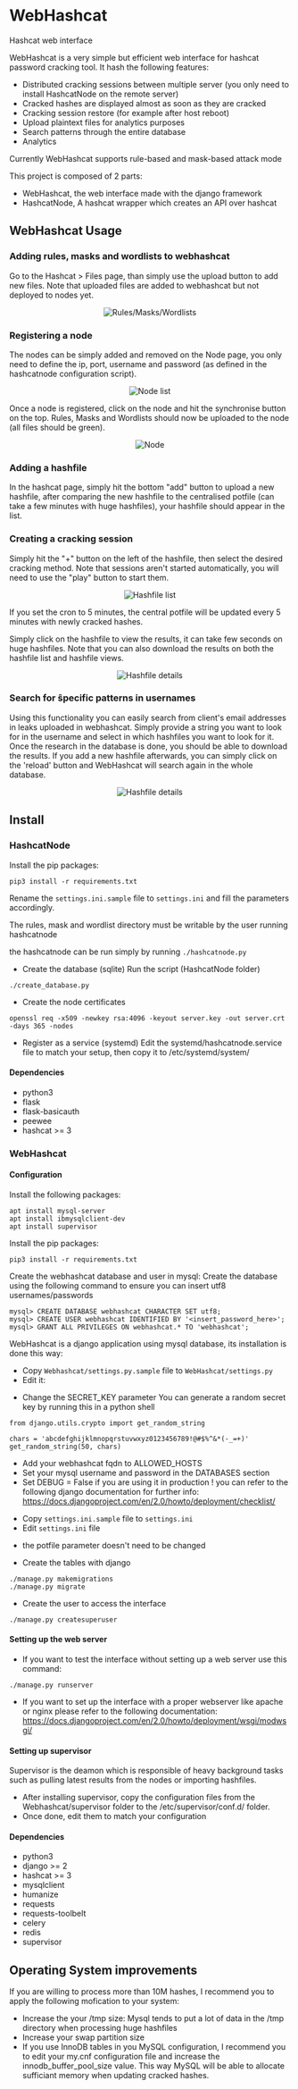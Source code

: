 # WebHashcat
Hashcat web interface

WebHashcat is a very simple but efficient web interface for hashcat password cracking tool.
It hash the following features:
* Distributed cracking sessions between multiple server (you only need to install HashcatNode on the remote server)
* Cracked hashes are displayed almost as soon as they are cracked
* Cracking session restore (for example after host reboot)
* Upload plaintext files for analytics purposes
* Search patterns through the entire database
* Analytics

Currently WebHashcat supports rule-based and mask-based attack mode

This project is composed of 2 parts: 
- WebHashcat, the web interface made with the django framework 
- HashcatNode, A hashcat wrapper which creates an API over hashcat

## WebHashcat Usage

### Adding rules, masks and wordlists to webhashcat

Go to the Hashcat > Files page, than simply use the upload button to add new files. Note that uploaded files are added to webhashcat but not deployed to nodes yet.

<p align="center"><img src="./screenshots/webhashcat_files.png" alt="Rules/Masks/Wordlists"></p>

### Registering a node

The nodes can be simply added and removed on the Node page, you only need to define the ip, port, username and password (as defined in the hashcatnode configuration script).

<p align="center"><img src="./screenshots/webhashcat_node_list.png" alt="Node list"></p>

Once a node is registered, click on the node and hit the synchronise button on the top. Rules, Masks and Wordlists should now be uploaded to the node (all files should be green).

<p align="center"><img src="./screenshots/webhashcat_node.png" alt="Node"></p>

### Adding a hashfile

In the hashcat page, simply hit the bottom "add" button to upload a new hashfile, after comparing the new hashfile to the centralised potfile (can take a few minutes with huge hashfiles), your hashfile should appear in the list.

### Creating a cracking session

Simply hit the "+" button on the left of the hashfile, then select the desired cracking method. Note that sessions aren't started automatically, you will need to use the "play" button to start them.

<p align="center"><img src="./screenshots/webhashcat_hashfile_list.png" alt="Hashfile list"></p>

If you set the cron to 5 minutes, the central potfile will be updated every 5 minutes with newly cracked hashes.

Simply click on the hashfile to view the results, it can take few seconds on huge hashfiles. Note that you can also download the results on both the hashfile list and hashfile views.

<p align="center"><img src="./screenshots/webhashcat_hashfile.png" alt="Hashfile details"></p>

### Search for ŝpecific patterns in usernames

Using this functionality you can easily search from client's email addresses in leaks uploaded in webhashcat. Simply provide a string you want to look for in the username and select in which hashfiles you want to look for it. Once the research in the database is done, you should be able to download the results. If you add a new hashfile afterwards, you can simply click on the 'reload' button and WebHashcat will search again in the whole database.

<p align="center"><img src="./screenshots/webhashcat_searches.png" alt="Hashfile details"></p>

## Install

### HashcatNode

Install the pip packages:
```
pip3 install -r requirements.txt
```

Rename the `settings.ini.sample` file to `settings.ini` and fill the parameters accordingly.

The rules, mask and wordlist directory must be writable by the user running hashcatnode

the hashcatnode can be run simply by running `./hashcatnode.py`

* Create the database (sqlite)
Run the script (HashcatNode folder)
```
./create_database.py
```

* Create the node certificates
```
openssl req -x509 -newkey rsa:4096 -keyout server.key -out server.crt -days 365 -nodes
```

* Register as a service (systemd)
Edit the systemd/hashcatnode.service file to match your setup, then copy it to /etc/systemd/system/ 

#### Dependencies

- python3
- flask
- flask-basicauth
- peewee
- hashcat >= 3

### WebHashcat

#### Configuration

Install the following packages:
```
apt install mysql-server
apt install ibmysqlclient-dev
apt install supervisor
```

Install the pip packages:
```
pip3 install -r requirements.txt
```

Create the webhashcat database and user in mysql:
Create the database using the following command to ensure you can insert utf8 usernames/passwords
```
mysql> CREATE DATABASE webhashcat CHARACTER SET utf8;
mysql> CREATE USER webhashcat IDENTIFIED BY '<insert_password_here>';
mysql> GRANT ALL PRIVILEGES ON webhashcat.* TO 'webhashcat';
```

WebHashcat is a django application using mysql database, its installation is done this way:
* Copy `Webhashcat/settings.py.sample` file to `WebHashcat/settings.py`
* Edit it:
- Change the SECRET_KEY parameter
You can generate a random secret key by running this in a python shell
```
from django.utils.crypto import get_random_string

chars = 'abcdefghijklmnopqrstuvwxyz0123456789!@#$%^&*(-_=+)'
get_random_string(50, chars)
```
- Add your webhashcat fqdn to ALLOWED_HOSTS
- Set your mysql username and password in the DATABASES section
- Set DEBUG = False if you are using it in production !
you can refer to the following django documentation for further info: https://docs.djangoproject.com/en/2.0/howto/deployment/checklist/

* Copy `settings.ini.sample` file to `settings.ini`
* Edit `settings.ini` file
- the potfile parameter doesn't need to be changed

* Create the tables with django
```
./manage.py makemigrations
./manage.py migrate
```

* Create the user to access the interface
```
./manage.py createsuperuser
```

#### Setting up the web server

* If you want to test the interface without setting up a web server use this command:
```
./manage.py runserver
```

* If you want to set up the interface with a proper webserver like apache or nginx please refer to the following documentation:
https://docs.djangoproject.com/en/2.0/howto/deployment/wsgi/modwsgi/

#### Setting up supervisor

Supervisor is the deamon which is responsible of heavy background tasks such as pulling latest results from the nodes or importing hashfiles.

* After installing supervisor, copy the configuration files from the Webhashcat/supervisor folder to the /etc/supervisor/conf.d/ folder.
* Once done, edit them to match your configuration

#### Dependencies

- python3
- django >= 2
- hashcat >= 3
- mysqlclient
- humanize
- requests
- requests-toolbelt
- celery
- redis
- supervisor

## Operating System improvements

If you are willing to process more than 10M hashes, I recommend you to apply the following mofication to your system:
* Increase the your /tmp size: Mysql tends to put a lot of data in the /tmp directory when processing huge hashfiles
* Increase your swap partition size
* If you use InnoDB tables in you MySQL configuration, I recommend you to edit your my.cnf configuration file and increase the innodb_buffer_pool_size value. This way MySQL will be able to allocate sufficiant memory when updating cracked hashes.
